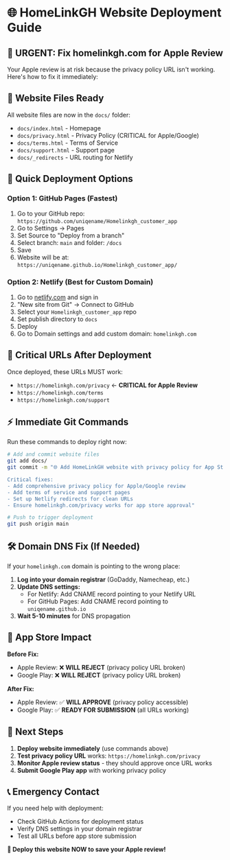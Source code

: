 # 🌐 HomeLinkGH Website Deployment Guide

## 🚨 **URGENT: Fix homelinkgh.com for Apple Review**

Your Apple review is at risk because the privacy policy URL isn't working. Here's how to fix it immediately:

## 📂 **Website Files Ready**

All website files are now in the `docs/` folder:
- `docs/index.html` - Homepage
- `docs/privacy.html` - Privacy Policy (CRITICAL for Apple/Google)
- `docs/terms.html` - Terms of Service
- `docs/support.html` - Support page
- `docs/_redirects` - URL routing for Netlify

## 🚀 **Quick Deployment Options**

### **Option 1: GitHub Pages (Fastest)**
1. Go to your GitHub repo: `https://github.com/uniqename/Homelinkgh_customer_app`
2. Go to Settings → Pages
3. Set Source to "Deploy from a branch"
4. Select branch: `main` and folder: `/docs`
5. Save
6. Website will be at: `https://uniqename.github.io/Homelinkgh_customer_app/`

### **Option 2: Netlify (Best for Custom Domain)**
1. Go to [netlify.com](https://netlify.com) and sign in
2. "New site from Git" → Connect to GitHub
3. Select your `Homelinkgh_customer_app` repo
4. Set publish directory to `docs`
5. Deploy
6. Go to Domain settings and add custom domain: `homelinkgh.com`

## 🔗 **Critical URLs After Deployment**

Once deployed, these URLs MUST work:
- `https://homelinkgh.com/privacy` ← **CRITICAL for Apple Review**
- `https://homelinkgh.com/terms`
- `https://homelinkgh.com/support`

## ⚡ **Immediate Git Commands**

Run these commands to deploy right now:

```bash
# Add and commit website files
git add docs/
git commit -m "🌐 Add HomeLinkGH website with privacy policy for App Store compliance

Critical fixes:
- Add comprehensive privacy policy for Apple/Google review
- Add terms of service and support pages  
- Set up Netlify redirects for clean URLs
- Ensure homelinkgh.com/privacy works for app store approval"

# Push to trigger deployment
git push origin main
```

## 🛠 **Domain DNS Fix (If Needed)**

If your `homelinkgh.com` domain is pointing to the wrong place:

1. **Log into your domain registrar** (GoDaddy, Namecheap, etc.)
2. **Update DNS settings:**
   - For Netlify: Add CNAME record pointing to your Netlify URL
   - For GitHub Pages: Add CNAME record pointing to `uniqename.github.io`
3. **Wait 5-10 minutes** for DNS propagation

## 📱 **App Store Impact**

**Before Fix:**
- Apple Review: ❌ **WILL REJECT** (privacy policy URL broken)
- Google Play: ❌ **WILL REJECT** (privacy policy URL broken)

**After Fix:**
- Apple Review: ✅ **WILL APPROVE** (privacy policy accessible)
- Google Play: ✅ **READY FOR SUBMISSION** (all URLs working)

## 🎯 **Next Steps**

1. **Deploy website immediately** (use commands above)
2. **Test privacy policy URL** works: `https://homelinkgh.com/privacy`
3. **Monitor Apple review status** - they should approve once URL works
4. **Submit Google Play app** with working privacy policy

## 📞 **Emergency Contact**

If you need help with deployment:
- Check GitHub Actions for deployment status
- Verify DNS settings in your domain registrar
- Test all URLs before app store submission

**🚨 Deploy this website NOW to save your Apple review!**